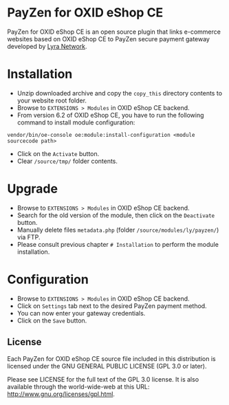 # PayZen for OXID eShop CE

PayZen for OXID eShop CE is an open source plugin that links e-commerce websites based on OXID eShop CE to PayZen secure payment gateway developed by [Lyra Network](https://www.lyra.com/).

# Installation

- Unzip downloaded archive and copy the `copy_this` directory contents to your website root folder.
- Browse to `EXTENSIONS > Modules` in OXID eShop CE backend.
- From version 6.2 of OXID eShop CE, you have to run the following command to install module configuration:

```
vendor/bin/oe-console oe:module:install-configuration <module sourcecode path>
```
- Click on the `Activate` button.
- Clear `/source/tmp/` folder contents.

# Upgrade

- Browse to `EXTENSIONS > Modules` in OXID eShop CE backend.
- Search for the old version of the module, then click on the `Deactivate` button.
- Manually delete files `metadata.php` (folder `/source/modules/ly/payzen/`) via FTP.
- Please consult previous chapter `# Installation` to perform the module installation.

# Configuration

- Browse to `EXTENSIONS > Modules` in OXID eShop CE backend.
- Click on `Settings` tab next to the desired PayZen payment method.
- You can now enter your gateway credentials.
- Click on the `Save` button.

## License

Each PayZen for OXID eShop CE source file included in this distribution is licensed under the GNU GENERAL PUBLIC LICENSE (GPL 3.0 or later).

Please see LICENSE for the full text of the GPL 3.0 license. It is also available through the world-wide-web at this URL: http://www.gnu.org/licenses/gpl.html.